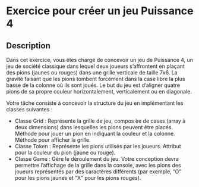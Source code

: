 # Exercice pour créer un jeu Puissance 4
## Description
Dans cet exercice, vous êtes chargé de concevoir un jeu de Puissance 4, un jeu de société classique dans lequel deux joueurs s’affrontent en plaçant des pions (jaunes ou rouges) dans une grille verticale de taille 7x6. La gravité faisant que les pions tombent forcément dans la case libre la plus basse de la colonne où ils sont joués. Le but du jeu est d’aligner quatre pions de sa propre couleur horizontalement, verticalement ou en diagonale.

Votre tâche consiste à concevoir la structure du jeu en implémentant les classes suivantes :
- Classe Grid : Représente la grille de jeu, compos ́ee de cases (array à deux dimensions) dans lesquelles les pions peuvent être placés. Méthode pour jouer un pion en indiquant la couleur et la colonne. Méthode pour afficher la grille.
- Classe Token : Représente les pions utilisés par les joueurs. Attribut pour la couleur du pion (jaune ou rouge).
- Classe Game : Gère le déroulement du jeu.
Votre conception devra permettre l’affichage de la grille dans la console, avec les pions des joueurs représentés par des caractères différents (par exemple, ”O” pour les pions jaunes et ”X” pour les pions rouges).